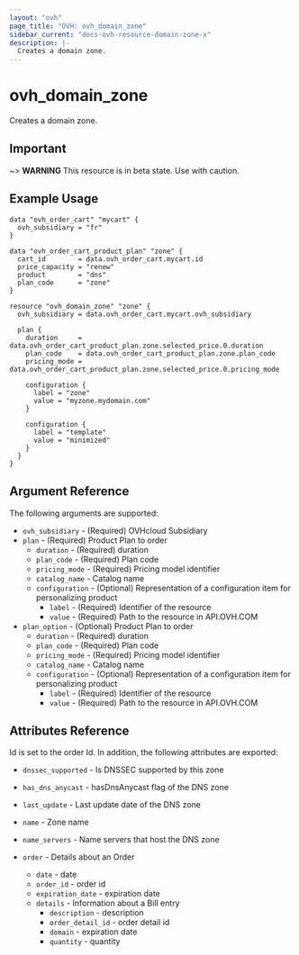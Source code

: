 ```yaml
---
layout: "ovh"
page_title: "OVH: ovh_domain_zone"
sidebar_current: "docs-ovh-resource-domain-zone-x"
description: |-
  Creates a domain zone.
---
```


# ovh_domain_zone

Creates a domain zone.

## Important

~> __WARNING__ This resource is in beta state. Use with caution.

## Example Usage

```hcl
data "ovh_order_cart" "mycart" {
  ovh_subsidiary = "fr"
}

data "ovh_order_cart_product_plan" "zone" {
  cart_id        = data.ovh_order_cart.mycart.id
  price_capacity = "renew"
  product        = "dns"
  plan_code      = "zone"
}

resource "ovh_domain_zone" "zone" {
  ovh_subsidiary = data.ovh_order_cart.mycart.ovh_subsidiary

  plan {
    duration     = data.ovh_order_cart_product_plan.zone.selected_price.0.duration
    plan_code    = data.ovh_order_cart_product_plan.zone.plan_code
    pricing_mode = data.ovh_order_cart_product_plan.zone.selected_price.0.pricing_mode

    configuration {
      label = "zone"
      value = "myzone.mydomain.com"
    }

    configuration {
      label = "template"
      value = "minimized"
    }
  }
}
```

## Argument Reference

The following arguments are supported:

* `ovh_subsidiary` - (Required) OVHcloud Subsidiary
* `plan` - (Required) Product Plan to order
  * `duration` - (Required) duration
  * `plan_code` - (Required) Plan code
  * `pricing_mode` - (Required) Pricing model identifier
  * `catalog_name` - Catalog name
  * `configuration` - (Optional) Representation of a configuration item for personalizing product
    * `label` - (Required) Identifier of the resource
    * `value` - (Required) Path to the resource in API.OVH.COM
* `plan_option` - (Optional) Product Plan to order
  * `duration` - (Required) duration
  * `plan_code` - (Required) Plan code
  * `pricing_mode` - (Required) Pricing model identifier
  * `catalog_name` - Catalog name
  * `configuration` - (Optional) Representation of a configuration item for personalizing product
    * `label` - (Required) Identifier of the resource
    * `value` - (Required) Path to the resource in API.OVH.COM


## Attributes Reference

Id is set to the order Id. In addition, the following attributes are exported:

* `dnssec_supported` - Is DNSSEC supported by this zone
* `has_dns_anycast` - hasDnsAnycast flag of the DNS zone
* `last_update` - Last update date of the DNS zone
* `name` - Zone name
* `name_servers` - Name servers that host the DNS zone

* `order` - Details about an Order
  * `date` - date
  * `order_id` - order id
  * `expiration_date` - expiration date
  * `details` - Information about a Bill entry
    * `description` - description
    * `order_detail_id` - order detail id
    * `domain` - expiration date
    * `quantity` - quantity
